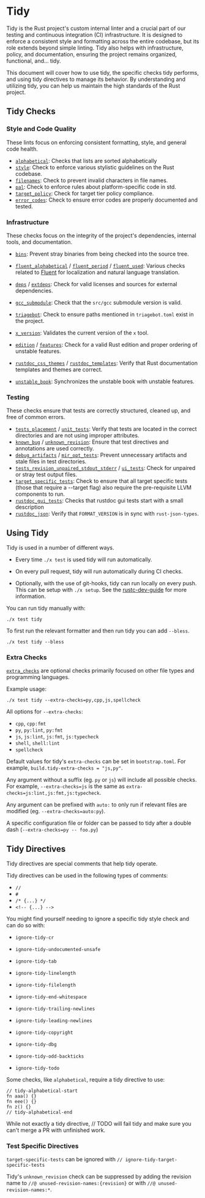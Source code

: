 # Tidy
Tidy is the Rust project's custom internal linter and a crucial part of our testing and continuous integration (CI) infrastructure. It is designed to enforce a consistent style and formatting across the entire codebase, but its role extends beyond simple linting. Tidy also helps with infrastructure, policy, and documentation, ensuring the project remains organized, functional, and... tidy.

This document will cover how to use tidy, the specific checks tidy performs, and using tidy directives to manage its behavior. By understanding and utilizing tidy, you can help us maintain the high standards of the Rust project.
## Tidy Checks
### Style and Code Quality
These lints focus on enforcing consistent formatting, style, and general code health.
* [`alphabetical`](https://doc.rust-lang.org/nightly/nightly-rustc/tidy/alphabetical/index.html): Checks that lists are sorted alphabetically
* [`style`](https://doc.rust-lang.org/nightly/nightly-rustc/tidy/style/index.html): Check to enforce various stylistic guidelines on the Rust codebase.
* [`filenames`](https://doc.rust-lang.org/nightly/nightly-rustc/tidy/filenames/index.html): Check to prevent invalid characters in file names.
* [`pal`](https://doc.rust-lang.org/nightly/nightly-rustc/tidy/pal/index.html): Check to enforce rules about platform-specific code in std.
* [`target_policy`](https://doc.rust-lang.org/nightly/nightly-rustc/tidy/target_policy/index.html): Check for target tier policy compliance.
* [`error_codes`](https://doc.rust-lang.org/nightly/nightly-rustc/tidy/error_codes/index.html): Check to ensure error codes are properly documented and tested.

### Infrastructure
These checks focus on the integrity of the project's dependencies, internal tools, and documentation.
* [`bins`](https://doc.rust-lang.org/nightly/nightly-rustc/tidy/bins/index.html): Prevent stray binaries from being checked into the source tree.
* [`fluent_alphabetical`](https://doc.rust-lang.org/nightly/nightly-rustc/tidy/fluent_alphabetical/index.html) / [`fluent_period`](https://doc.rust-lang.org/nightly/nightly-rustc/tidy/fluent_period/index.html) / [`fluent_used`](https://doc.rust-lang.org/nightly/nightly-rustc/tidy/fluent_used/index.html): Various checks related to [Fluent](https://github.com/projectfluent) for localization and natural language translation.
* [`deps`](https://doc.rust-lang.org/nightly/nightly-rustc/tidy/deps/index.html) / [`extdeps`](https://doc.rust-lang.org/nightly/nightly-rustc/tidy/extdeps/index.html): Check for valid licenses and sources for external dependencies.
* [`gcc_submodule`](https://doc.rust-lang.org/nightly/nightly-rustc/tidy/gcc_submodule/index.html): Check that the `src/gcc` submodule version is valid.
* [`triagebot`](https://doc.rust-lang.org/nightly/nightly-rustc/tidy/triagebot/index.html): Check to ensure paths mentioned in `triagebot.toml` exist in the project.
* [`x_version`](https://doc.rust-lang.org/nightly/nightly-rustc/tidy/x_version/index.html): Validates the current version of the `x` tool.

* [`edition`](https://doc.rust-lang.org/nightly/nightly-rustc/tidy/edition/index.html) / [`features`](https://doc.rust-lang.org/nightly/nightly-rustc/tidy/features/index.html): Check for a valid Rust edition and proper ordering of unstable features.
* [`rustdoc_css_themes`](https://doc.rust-lang.org/nightly/nightly-rustc/tidy/rustdoc_css_themes/index.html) / [`rustdoc_templates`](https://doc.rust-lang.org/nightly/nightly-rustc/tidy/rustdoc_templates/index.html): Verify that Rust documentation templates and themes are correct.
* [`unstable_book`](https://doc.rust-lang.org/nightly/nightly-rustc/tidy/unstable_book/index.html): Synchronizes the unstable book with unstable features.
### Testing
These checks ensure that tests are correctly structured, cleaned up, and free of common errors.
* [`tests_placement`](https://doc.rust-lang.org/nightly/nightly-rustc/tidy/tests_placement/index.html) / [`unit_tests`](https://doc.rust-lang.org/nightly/nightly-rustc/tidy/unit_tests/index.html): Verify that tests are located in the correct directories and are not using improper attributes.
* [`known_bug`](https://doc.rust-lang.org/nightly/nightly-rustc/tidy/known_bug/index.html) / [`unknown_revision`](https://doc.rust-lang.org/nightly/nightly-rustc/tidy/unknown_revision/index.html): Ensure that test directives and annotations are used correctly.
* [`debug_artifacts`](https://doc.rust-lang.org/nightly/nightly-rustc/tidy/debug_artifacts/index.html) / [`mir_opt_tests`](https://doc.rust-lang.org/nightly/nightly-rustc/tidy/mir_opt_tests/index.html): Prevent unnecessary artifacts and stale files in test directories.
* [`tests_revision_unpaired_stdout_stderr`](https://doc.rust-lang.org/nightly/nightly-rustc/tidy/tests_revision_unpaired_stdout_stderr/index.html) / [`ui_tests`](https://doc.rust-lang.org/nightly/nightly-rustc/tidy/ui_tests/index.html): Check for unpaired or stray test output files.
* [`target_specific_tests`](https://doc.rust-lang.org/nightly/nightly-rustc/tidy/target_specific_tests/index.html): Check to ensure that all target specific tests (those that require a --target flag) also require the pre-requisite LLVM components to run.
* [`rustdoc_gui_tests`](https://doc.rust-lang.org/nightly/nightly-rustc/tidy/rustdoc_gui_tests/index.html): Checks that rustdoc gui tests start with a small description
* [`rustdoc_json`](https://doc.rust-lang.org/nightly/nightly-rustc/tidy/rustdoc_json/index.html): Verify that `FORMAT_VERSION` is in sync with `rust-json-types`.
## Using Tidy

Tidy is used in a number of different ways.
* Every time `./x test` is used tidy will run automatically.

* On every pull request, tidy will run automatically during CI checks.
* Optionally, with the use of git-hooks, tidy can run locally on every push. This can be setup with `./x setup`. See the [rustc-dev-guide](https://rustc-dev-guide.rust-lang.org/building/suggested.html#installing-a-pre-push-hook) for more information.

You can run tidy manually with:

`./x test tidy`

To first run the relevant formatter and then run tidy you can add `--bless`.

`./x test tidy --bless`
### Extra Checks
[`extra_checks`](https://doc.rust-lang.org/nightly/nightly-rustc/tidy/extra_checks/index.html) are optional checks primarily focused on other file types and programming languages.

Example usage:

`./x test tidy --extra-checks=py,cpp,js,spellcheck`

All options for `--extra-checks`:
* `cpp`, `cpp:fmt`
* `py`, `py:lint`, `py:fmt`
* `js`, `js:lint`, `js:fmt`, `js:typecheck`
* `shell`, `shell:lint`
* `spellcheck`

Default values for tidy's `extra-checks` can be set in `bootstrap.toml`. For example, `build.tidy-extra-checks = "js,py"`.

Any argument without a suffix (eg. `py` or `js`) will include all possible checks. For example, `--extra-checks=js` is the same as `extra-checks=js:lint,js:fmt,js:typecheck`.

Any argument can be prefixed with `auto:` to only run if relevant files are modified (eg. `--extra-checks=auto:py`).

A specific configuration file or folder can be passed to tidy after a double dash (`--extra-checks=py -- foo.py`)

## Tidy Directives

Tidy directives are special comments that help tidy operate.

Tidy directives can be used in the following types of comments:
* `// `
* `# `
* `/* {...} */`
* `<!-- {...} -->`

You might find yourself needing to ignore a specific tidy style check and can do so with:
* `ignore-tidy-cr`
* `ignore-tidy-undocumented-unsafe`
* `ignore-tidy-tab`
* `ignore-tidy-linelength`
* `ignore-tidy-filelength`

* `ignore-tidy-end-whitespace`
* `ignore-tidy-trailing-newlines`
* `ignore-tidy-leading-newlines`
* `ignore-tidy-copyright`
* `ignore-tidy-dbg`
* `ignore-tidy-odd-backticks`
* `ignore-tidy-todo`

Some checks, like `alphabetical`, require a tidy directive to use:
```
// tidy-alphabetical-start
fn aaa() {}
fn eee() {}
fn z() {}
// tidy-alphabetical-end
```
<!--ignore-tidy-todo-->While not exactly a tidy directive, // TODO will fail tidy and make sure you can't merge a PR with unfinished work.

### Test Specific Directives

`target-specific-tests` can be ignored with `// ignore-tidy-target-specific-tests`

Tidy's `unknown_revision` check can be suppressed by adding the revision name to `//@ unused-revision-names:{revision}` or with `//@ unused-revision-names:*`.
